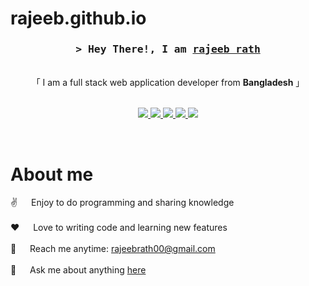 # rajeeb.github.io
<!-- Intro  -->
<h3 align="center">
        <samp>&gt; Hey There!, I am
                <b><a target="_blank" href="https://rajeeb-rath.github.io">rajeeb rath</a></b>
        </samp>
</h3>


<p align="center"> 
    <br>
    「 I am a full stack web application developer from <b>Bangladesh</b> 」
    <br>
    <br>
  
</p>

<p align="center">
 <a href="https://rajeeb-rath.github.io" target="blank">
  <img src="https://img.shields.io/badge/Website-DC143C?style=for-the-badge&logo=medium&logoColor=white"/>
 </a>
 <a href="https://www.linkedin.com/in/rajeebrath/" target="_blank">
  <img src="https://img.shields.io/badge/LinkedIn-0077B5?style=for-the-badge&logo=linkedin&logoColor=white"/>
 </a>
 <a href="https://twitter.com/rajeeb_rath" target="_blank">
  <img src="https://img.shields.io/badge/Twitter-1DA1F2?style=for-the-badge&logo=twitter&logoColor=white" />
 </a>
 <a href="https://www.instagram.com/rajeeb.rj/" target="_blank">
  <img src="https://img.shields.io/badge/Instagram-fe4164?style=for-the-badge&logo=instagram&logoColor=white"/>
 </a> 
 <a href="https://facebook.com/rath.rajeeb" target="_blank">
  <img src="https://img.shields.io/badge/Facebook-20BEFF?&style=for-the-badge&logo=facebook&logoColor=white"/>
  </a> 
</p>
<br />

<!-- About Section -->
 # About me
 
<p>
 
  
 ✌️ &emsp; Enjoy to do programming and sharing knowledge <br/><br/>
 ❤️ &emsp; Love to writing code and learning new features<br/><br/>
 📧 &emsp; Reach me anytime: rajeebrath00@gmail.com<br/><br/>
 💬 &emsp; Ask me about anything [here](https://docs.google.com/forms/d/e/1FAIpQLScb-5f7RyXWU7tXMD4SYCyjBbEv47EOJeE0eG3eMpd3tB2uTw/viewform)

</p>

<br/>
<br/>
<br/>


